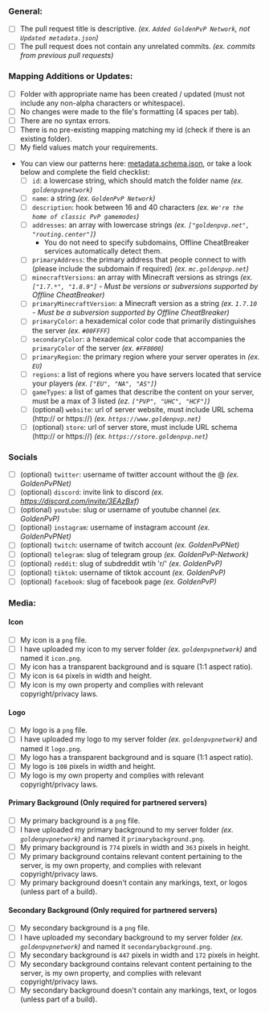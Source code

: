### General:
* [ ] The pull request title is descriptive. *(ex. `Added GoldenPvP Network`, not `Updated metadata.json`)*
* [ ] The pull request does not contain any unrelated commits.  *(ex. commits from previous pull requests)*

### Mapping Additions or Updates:
* [ ] Folder with appropriate name has been created / updated (must not include any non-alpha characters or whitespace).
* [ ] No changes were made to the file's formatting (4 spaces per tab).
* [ ] There are no syntax errors.
* [ ] There is no pre-existing mapping matching my id (check if there is an existing folder).
* [ ] My field values match your requirements.
* You can view our patterns here: [metadata.schema.json](https://github.com/Offline-CheatBreaker/Client-API/blob/master/mappings/metadata.schema.json), or take a look below and complete the field checklist:
  - [ ] `id`: a lowercase string, which should match the folder name *(ex. `goldenpvpnetwork`)*
  - [ ] `name`: a string *(ex. `GoldenPvP Network`)*
  - [ ] `description`: hook between 16 and 40 characters *(ex. `We're the home of classic PvP gamemodes`)* 
  - [ ] `addresses`: an array with lowercase strings *(ex. `["goldenpvp.net", "routing.center"]`)*
    - You do not need to specify subdomains, Offline CheatBreaker services automatically detect them.
  - [ ] `primaryAddress`: the primary address that people connect to with (please include the subdomain if required) *(ex. `mc.goldenpvp.net`)*
  - [ ] `minecraftVersions`: an array with Minecraft versions as strings *(ex. `["1.7.*", "1.8.9"]` - Must be versions or subversions supported by Offline CheatBreaker)*
  - [ ] `primaryMinecraftVersion`: a Minecraft version as a string *(ex. `1.7.10` - Must be a subversion supported by Offline CheatBreaker)*
  - [ ] `primaryColor`: a hexademical color code that primarily distinguishes the server *(ex. `#00FFFF`)* 
  - [ ] `secondaryColor`: a hexademical color code that accompanies the `primaryColor` of the server *(ex. `#FF0000`)*
  - [ ] `primaryRegion`: the primary region where your server operates in *(ex. `EU`)*
  - [ ] `regions`: a list of regions where you have servers located that service your players *(ex. `["EU", "NA", "AS"]`)*
  - [ ] `gameTypes`: a list of games that describe the content on your server, must be a max of 3 listed *(ez. `["PVP", "UHC", "HCF"]`)*
  - [ ] (optional) `website`: url of server website, must include URL schema (http:// or https://) *(ex. `https://www.goldenpvp.net`)*
  - [ ] (optional) `store`: url of server store, must include URL schema (http:// or https://) *(ex. `https://store.goldenpvp.net`)*

### Socials
* [ ] (optional) `twitter`: username of twitter account without the @ *(ex. GoldenPvPNet)*
* [ ] (optional) `discord`: invite link to discord *(ex. https://discord.com/invite/3EAzBxf)*
* [ ] (optional) `youtube`: slug or username of youtube channel *(ex. GoldenPvP)*
* [ ] (optional) `instagram`: username of instagram account *(ex. GoldenPvPNet)*
* [ ] (optional) `twitch`: username of twitch account *(ex. GoldenPvPNet)*
* [ ] (optional) `telegram`: slug of telegram group *(ex. GoldenPvP-Network)*
* [ ] (optional) `reddit`: slug of subdreddit wtih 'r/' *(ex. GoldenPvP)*
* [ ] (optional) `tiktok`: username of tiktok account *(ex. GoldenPvP)*
* [ ] (optional) `facebook`: slug of facebook page *(ex. GoldenPvP)*

### Media:
#### Icon
* [ ] My icon is a `png` file.
* [ ] I have uploaded my icon to my server folder *(ex. `goldenpvpnetwork`)* and named it `icon.png`.
* [ ] My icon has a transparent background and is square (1:1 aspect ratio).
* [ ] My icon is `64` pixels in width and height.
* [ ] My icon is my own property and complies with relevant copyright/privacy laws.

#### Logo
* [ ] My logo is a `png` file.
* [ ] I have uploaded my logo to my server folder *(ex. `goldenpvpnetwork`)* and named it `logo.png`.
* [ ] My logo has a transparent background and is square (1:1 aspect ratio).
* [ ] My logo is `108` pixels in width and height.
* [ ] My logo is my own property and complies with relevant copyright/privacy laws.

#### Primary Background (Only required for partnered servers)
* [ ] My primary background is a `png` file.
* [ ] I have uploaded my primary background to my server folder *(ex. `goldenpvpnetwork`)* and named it `primarybackground.png`.
* [ ] My primary background is `774` pixels in width and `363` pixels in height.
* [ ] My primary background contains relevant content pertaining to the server, is my own property, and complies with relevant copyright/privacy laws.
* [ ] My primary background doesn't contain any markings, text, or logos (unless part of a build).

#### Secondary Background (Only required for partnered servers)
* [ ] My secondary background is a `png` file.
* [ ] I have uploaded my secondary background to my server folder *(ex. `goldenpvpnetwork`)* and named it `secondarybackground.png`.
* [ ] My secondary background is `447` pixels in width and `172` pixels in height.
* [ ] My secondary background contains relevant content pertaining to the server, is my own property, and complies with relevant copyright/privacy laws.
* [ ] My secondary background doesn't contain any markings, text, or logos (unless part of a build).
